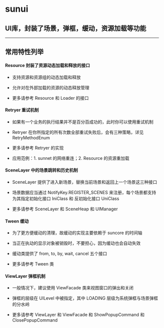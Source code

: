 # sunui

## UI库，封装了场景，弹框，缓动，资源加载等功能

***

## 常用特性列举

#### Resource 封装了资源动态加载和释放的接口

* 支持资源和资源组的动态加载和释放

* 允许对在外部加载的资源的动态释放管理

* 更多请参考 Resource 和 Loader 的接口

#### Retryer 重试机制

* 如果有一个业务的执行结果并不是百分百成功的，此时你可以使用重试机制

* Retryer 在你所指定的所有次数全部重试失败后，会有三种策略，详见 RetryMethodEnum

* 更多请参考 Retryer 的实现

* 应用范例：1. sunnet 的网络重连；2. Resource 的资源重加载

#### SceneLayer 中的场景跳转和历史机制

* SceneLayer 提供了进入新场景，替换当前场景和返回上一个场景这三种接口

* 场景数据应当通过 NotifyKey.REGISTER_SCENES 来注册，每个场景都支持为其指定初始化接口 IniClass 和 反初始化接口 UniClass 

* 更多请参考 SceneLayer 和 SceneHeap 和 UIManager

#### Tween 缓动

* 为了更方便缓动的清理，故缓动的实现主要依赖于 suncore 的时间轴

* 当正在执动的显示对象被销毁时，不要担心，因为缓动也会自动失效

* 缓动类提供了 from, to, by, wait, cancel 五个接口

* 更多请参考 Tween 类

#### ViewLayer 弹框机制

* 一般情况下，建议使用 ViewFacade 类来视图窗口的弹出和关闭

* 弹框的层级在 UILevel 中被指定，其中 LOADING 层级为系统弹框与场景弹框的分水岭

* 更多请参考 ViewLayer 和 ViewFacade 和 ShowPopupCommand 和 ClosePopupCommand
